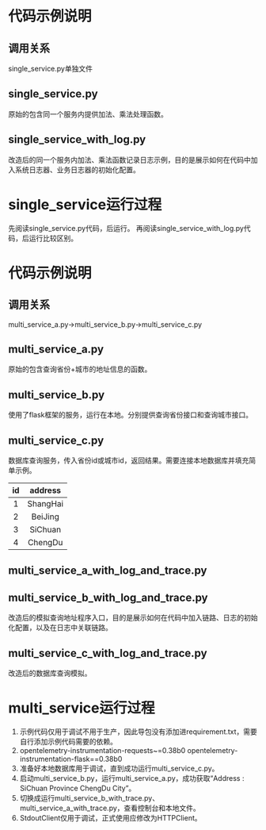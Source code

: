 # 代码示例说明

## 调用关系

single_service.py单独文件

## single_service.py

原始的包含同一个服务内提供加法、乘法处理函数。

## single_service_with_log.py

改造后的同一个服务内加法、乘法函数记录日志示例，目的是展示如何在代码中加入系统日志器、业务日志器的初始化配置。

# single_service运行过程

先阅读single_service.py代码，后运行。
再阅读single_service_with_log.py代码，后运行比较区别。

# 代码示例说明

## 调用关系

multi_service_a.py->multi_service_b.py->multi_service_c.py

## multi_service_a.py

原始的包含查询省份+城市的地址信息的函数。

## multi_service_b.py

使用了flask框架的服务，运行在本地。分别提供查询省份接口和查询城市接口。

## multi_service_c.py

数据库查询服务，传入省份id或城市id，返回结果。需要连接本地数据库并填充简单示例。

| id  | address  |
|:---:|:--------:|
|  1  | ShangHai |
|  2  | BeiJing  |
|  3  | SiChuan  |
|  4  | ChengDu  |

## multi_service_a_with_log_and_trace.py

## multi_service_b_with_log_and_trace.py

改造后的模拟查询地址程序入口，目的是展示如何在代码中加入链路、日志的初始化配置，以及在日志中关联链路。

## multi_service_c_with_log_and_trace.py

改造后的数据库查询模拟。

# multi_service运行过程

1. 示例代码仅用于调试不用于生产，因此导包没有添加进requirement.txt，需要自行添加示例代码需要的依赖。
2. opentelemetry-instrumentation-requests~=0.38b0 opentelemetry-instrumentation-flask==0.38b0
3. 准备好本地数据库用于调试，直到成功运行multi_service_c.py。
4. 启动multi_service_b.py，运行multi_service_a.py，成功获取“Address : SiChuan Province ChengDu City”。
5. 切换成运行multi_service_b_with_trace.py、multi_service_a_with_trace.py，查看控制台和本地文件。
6. StdoutClient仅用于调试，正式使用应修改为HTTPClient。




